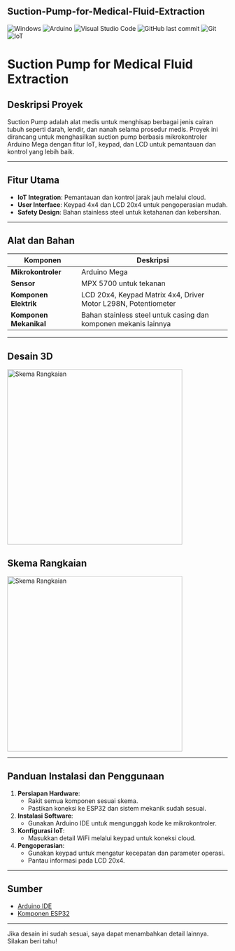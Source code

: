 ## Suction-Pump-for-Medical-Fluid-Extraction

![Windows](https://img.shields.io/badge/Windows-0078D6?style=for-the-badge&logo=windows&logoColor=white)
![Arduino](https://img.shields.io/badge/-Arduino-00979D?style=for-the-badge&logo=Arduino&logoColor=white)
![Visual Studio Code](https://img.shields.io/badge/Visual%20Studio%20Code-0078d7.svg?style=for-the-badge&logo=visual-studio-code&logoColor=white)
![GitHub last commit](https://img.shields.io/github/last-commit/username/Suction-Pump-Project)
![Git](https://img.shields.io/badge/git-%23F05033.svg?style=for-the-badge&logo=git&logoColor=white)
![IoT](https://img.shields.io/badge/-IoT-light.svg?style=flat&logo=internetofthings&logoColor=white&color=1db86a)

# Suction Pump for Medical Fluid Extraction

## Deskripsi Proyek
Suction Pump adalah alat medis untuk menghisap berbagai jenis cairan tubuh seperti darah, lendir, dan nanah selama prosedur medis. Proyek ini dirancang untuk menghasilkan suction pump berbasis mikrokontroler Arduino Mega dengan fitur IoT, keypad, dan LCD untuk pemantauan dan kontrol yang lebih baik.

---

## Fitur Utama
- **IoT Integration**: Pemantauan dan kontrol jarak jauh melalui cloud.
- **User Interface**: Keypad 4x4 dan LCD 20x4 untuk pengoperasian mudah.
- **Safety Design**: Bahan stainless steel untuk ketahanan dan kebersihan.

---

## Alat dan Bahan
| Komponen            | Deskripsi                                                                 |
|---------------------|---------------------------------------------------------------------------|
| **Mikrokontroler**  | Arduino Mega                                                            |
| **Sensor**          | MPX 5700 untuk tekanan                                                  |
| **Komponen Elektrik**| LCD 20x4, Keypad Matrix 4x4, Driver Motor L298N, Potentiometer         |
| **Komponen Mekanikal**| Bahan stainless steel untuk casing dan komponen mekanis lainnya       |

---

## Desain 3D
<img src="[https://github.com/username/Suction-Pump-Project/blob/main/Skema_Rangkaian/Skema%20Rangkaian.png](https://github.com/ainnajib2002/Suctiom-Pump-for-Medical-Fluid-Extraction/blob/main/Desain/Mekanik/Desain%20Mekanik.PNG)" alt="Skema Rangkaian" width="400">

## Skema Rangkaian
<img src="" alt="Skema Rangkaian" width="400">

---

## Panduan Instalasi dan Penggunaan
1. **Persiapan Hardware**: 
   - Rakit semua komponen sesuai skema.
   - Pastikan koneksi ke ESP32 dan sistem mekanik sudah sesuai.
2. **Instalasi Software**:
   - Gunakan Arduino IDE untuk mengunggah kode ke mikrokontroler.
3. **Konfigurasi IoT**:
   - Masukkan detail WiFi melalui keypad untuk koneksi cloud.
4. **Pengoperasian**:
   - Gunakan keypad untuk mengatur kecepatan dan parameter operasi.
   - Pantau informasi pada LCD 20x4.

---

## Sumber
- [Arduino IDE](https://www.arduino.cc/en/software)
- [Komponen ESP32](https://www.espressif.com/en/products/socs/esp32)

---

Jika desain ini sudah sesuai, saya dapat menambahkan detail lainnya. Silakan beri tahu!
